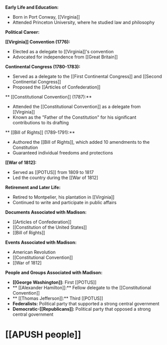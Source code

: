 **Early Life and Education:**

* Born in Port Conway, [[Virginia]]
* Attended Princeton University, where he studied law and philosophy

**Political Career:**

**[[Virginia]] Convention (1776):**

* Elected as a delegate to [[Virginia]]'s convention
* Advocated for independence from [[Great Britain]]

**Continental Congress (1780-1783):**

* Served as a delegate to the [[First Continental Congress]] and [[Second Continental Congress]]
* Proposed the [[Articles of Confederation]]

** [[Constitutional Convention]] (1787):**

* Attended the [[Constitutional Convention]] as a delegate from [[Virginia]]
* Known as the "Father of the Constitution" for his significant contributions to its drafting

** [[Bill of Rights]] (1789-1791):**

* Authored the [[Bill of Rights]], which added 10 amendments to the Constitution
* Guaranteed individual freedoms and protections

**[[War of 1812]:**

* Served as [[POTUS]] from 1809 to 1817
* Led the country during the [[War of 1812]

**Retirement and Later Life:**

* Retired to Montpelier, his plantation in [[Virginia]]
* Continued to write and participate in public affairs

**Documents Associated with Madison:**

* [[Articles of Confederation]]
* [[Constitution of the United States]]
* [[Bill of Rights]]

**Events Associated with Madison:**

* American Revolution
* [[Constitutional Convention]]
* [[War of 1812]

**People and Groups Associated with Madison:**

* **[[George Washington]]:** First [[POTUS]]
* ** [[Alexander Hamilton]]:** Fellow delegate to the [[Constitutional Convention]]
* ** [[Thomas Jefferson]]:** Third [[POTUS]]
* **Federalists:** Political party that supported a strong central government
* **Democratic-[[Republicans]]:** Political party that opposed a strong central government
# [[APUSH people]]